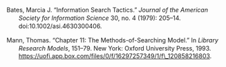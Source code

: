 <div class="csl-bib-body"
style="line-height: 1.35; padding-left: 2em; text-indent:-2em;">

Bates, Marcia J. “Information Search Tactics.” *Journal of the American
Society for Information Science* 30, no. 4 (1979): 205–14.
doi:10.1002/asi.4630300406.

Mann, Thomas. “Chapter 11: The Methods-of-Searching Model.” In *Library
Research Models*, 151–79. New York: Oxford University Press, 1993.
https://uofi.app.box.com/files/0/f/16297257349/1/f\_120858216803.

</div>
